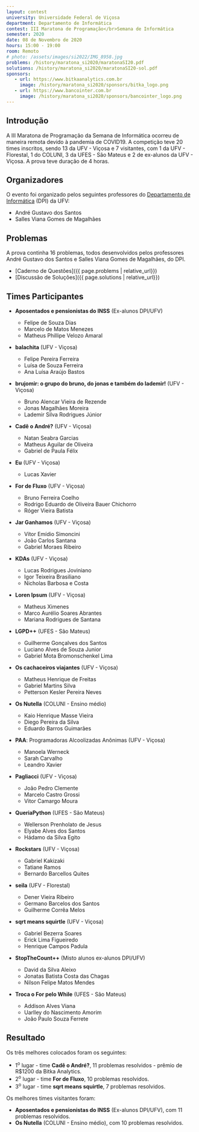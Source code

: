 ```yaml
---
layout: contest
university: Universidade Federal de Viçosa
department: Departamento de Informática
contest: III Maratona de Programação</br>Semana de Informática
semester: 2020
date: 08 de Novembro de 2020
hours: 15:00 - 19:00
room: Remoto
# photo: /assets/images/si2022/IMG_8958.jpg
problems: /history/maratona_si2020/maratonaSI20.pdf
solutions: /history/maratona_si2020/maratonaSI20-sol.pdf
sponsors:
   - url: https://www.bitkaanalytics.com.br
     image: /history/maratona_si2020/sponsors/bitka_logo.png
   - url: https://www.bancointer.com.br
     image: /history/maratona_si2020/sponsors/bancointer_logo.png
---
```


## **Introdução**

A III Maratona de Programação da Semana de Informática ocorreu de maneira remota devido à pandemia de COVID19. A competição teve 20 times inscritos, sendo 13 da UFV - Viçosa e 7 visitantes, com 1 da UFV - Florestal, 1 do COLUNI, 3 da UFES - São Mateus e 2 de ex-alunos da UFV - Viçosa. A prova teve duração de 4 horas.  

## **Organizadores**

O evento foi organizado pelos seguintes professores do [Departamento de Informática](https://www2.dpi.ufv.br/) (DPI) da UFV:

- André Gustavo dos Santos
- Salles Viana Gomes de Magalhães

## **Problemas**

A prova continha 16 problemas, todos desenvolvidos pelos professores André Gustavo dos Santos e Salles Viana Gomes de Magalhães, do DPI. 

- [Caderno de Questões]({{ page.problems | relative_url}})
- [Discussão de Soluções]({{ page.solutions | relative_url}})

## **Times Participantes**

- **Aposentados e pensionistas do INSS** (Ex-alunos DPI/UFV)
    - Felipe de Souza Dias
    - Marcelo de Matos Menezes
    - Matheus Phillipe Velozo Amaral

- **balachita** (UFV - Viçosa)
    - Felipe Pereira Ferreira
    - Luísa de Souza Ferreira
    - Ana Luísa Araújo Bastos

- **brujomir: o grupo do bruno, do jonas e também do lademir!** (UFV - Viçosa)
    - Bruno Alencar Vieira de Rezende
    - Jonas Magalhães Moreira
    - Lademir Silva Rodrigues Júnior

- **Cadê o André?** (UFV - Viçosa)
    - Natan Seabra Garcias
    - Matheus Aguilar de Oliveira
    - Gabriel de Paula Félix

- **Eu** (UFV - Viçosa)
    - Lucas Xavier

- **For de Fluxo** (UFV - Viçosa)
    - Bruno Ferreira Coelho
    - Rodrigo Eduardo de Oliveira Bauer Chichorro
    - Róger Vieira Batista

- **Jar Ganhamos** (UFV - Viçosa)
    - Vítor Emídio Simoncini
    - João Carlos Santana
    - Gabriel Moraes Ribeiro

- **KDAs** (UFV - Viçosa)
    - Lucas Rodrigues Joviniano
    - Igor Teixeira Brasiliano
    - Nicholas Barbosa e Costa

- **Loren Ipsum** (UFV - Viçosa)
    - Matheus Ximenes
    - Marco Aurélio Soares Abrantes
    - Mariana Rodrigues de Santana
 
- **LGPD++** (UFES - São Mateus)
    - Guilherme Gonçalves dos Santos
    - Luciano Alves de Souza Junior
    - Gabriel Mota Bromonschenkel Lima

- **Os cachaceiros viajantes** (UFV - Viçosa)
    - Matheus Henrique de Freitas
    - Gabriel Martins Silva
    - Petterson Kesler Pereira Neves

- **Os Nutella** (COLUNI - Ensino médio)
    - Kaio Henrique Masse Vieira
    - Diego Pereira da Silva
    - Eduardo Barros Guimarães

- **PAA**: Programadoras Alcoolizadas Anônimas (UFV - Viçosa)
    - Manoela Werneck
    - Sarah Carvalho
    - Leandro Xavier

- **Pagliacci** (UFV - Viçosa)
    - João Pedro Clemente 
    - Marcelo Castro Grossi
    - Vitor Camargo Moura

- **QueriaPython** (UFES - São Mateus)
    - Wellerson Prenholato de Jesus
    - Elyabe Alves dos Santos
    - Hádamo da Silva Egito

- **Rockstars** (UFV - Viçosa)
    - Gabriel Kakizaki
    - Tatiane Ramos
    - Bernardo Barcellos Quites

- **seila** (UFV - Florestal)
    - Dener Vieira Ribeiro
    - Germano Barcelos dos Santos
    - Guilherme Corrêa Melos

- **sqrt means squirtle** (UFV  - Viçosa)
    - Gabriel Bezerra Soares
    - Erick Lima Figueiredo
    - Henrique Campos Padula

- **StopTheCount++** (Misto alunos ex-alunos DPI/UFV)
    - David da Silva Aleixo
    - Jonatas Batista Costa das Chagas
    - Nilson Felipe Matos Mendes

- **Troca o For pelo While** (UFES - São Mateus)
    - Addison Alves Viana 
    - Uarlley do Nascimento Amorim
    - João Paulo Souza Ferrete

## **Resultado**

Os três melhores colocados foram os seguintes:
- 1<sup>o</sup>  lugar - time **Cadê o André?**, 11 problemas resolvidos - prêmio de R$1200 da Bitka Analytics.
- 2<sup>o</sup>  lugar -  time **For de Fluxo**, 10 problemas resolvidos.
- 3<sup>o</sup>  lugar -  time **sqrt means squirtle**, 7 problemas resolvidos.

Os melhores times visitantes foram: 
- **Aposentados e pensionistas do INSS** (Ex-alunos DPI/UFV), com 11 problemas resolvidos.
- **Os Nutella** (COLUNI - Ensino médio), com 10 problemas resolvidos.